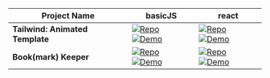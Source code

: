 | Project Name                    | basicJS                                                                                                                                                                                                                                                                                                         | react                                                                                                                                                                                                                                                                                                       |
| ------------------------------- | --------------------------------------------------------------------------------------------------------------------------------------------------------------------------------------------------------------------------------------------------------------------------------------------------------------- | ----------------------------------------------------------------------------------------------------------------------------------------------------------------------------------------------------------------------------------------------------------------------------------------------------------- |
| **Tailwind: Animated Template** | [![Repo](https://img.shields.io/badge/Repo-Link-007bff?style=for-the-badge&logo=github)](https://github.com/Shcoobz/basicJS_tailwind_animated-template) [![Demo](https://img.shields.io/badge/Demo-Link-28a745?style=for-the-badge&logo=chrome)](https://shcoobz.github.io/basicJS_tailwind_animated-template/) | [![Repo](https://img.shields.io/badge/Repo-Link-007bff?style=for-the-badge&logo=github)](https://github.com/Shcoobz/react_tailwind_animated-template) [![Demo](https://img.shields.io/badge/Demo-Link-28a745?style=for-the-badge&logo=chrome)](https://shcoobz.github.io/react_tailwind_animated-template/) |
| **Book(mark) Keeper**           | [![Repo](https://img.shields.io/badge/Repo-Link-007bff?style=for-the-badge&logo=github)](https://github.com/Shcoobz/basicJS_bookmark-keeper) [![Demo](https://img.shields.io/badge/Demo-Link-28a745?style=for-the-badge&logo=chrome)](https://shcoobz.github.io/basicJS_bookmark-keeper/)                       | [![Repo](https://img.shields.io/badge/Repo-Link-007bff?style=for-the-badge&logo=github)](https://github.com/Shcoobz/react_bookmark-keeper) [![Demo](https://img.shields.io/badge/Demo-Link-28a745?style=for-the-badge&logo=chrome)](https://shcoobz.github.io/react_bookmark-keeper/)                       |

